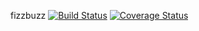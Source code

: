 fizzbuzz
[![Build Status](https://travis-ci.org/tomute/fizzbuzz.svg?branch=master)](https://travis-ci.org/tomute/fizzbuzz)
[![Coverage Status](https://coveralls.io/repos/tomute/fizzbuzz/badge.png?branch=master)](https://coveralls.io/r/tomute/fizzbuzz?branch=master)
